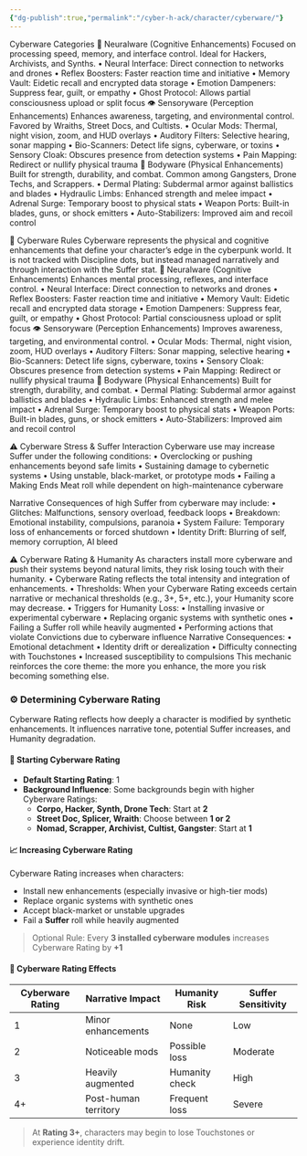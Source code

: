 ```yaml
---
{"dg-publish":true,"permalink":"/cyber-h-ack/character/cyberware/"}
---
```


Cyberware Categories
🧠 Neuralware (Cognitive Enhancements)
Focused on processing speed, memory, and interface control. Ideal for Hackers, Archivists, and Synths.
• 	Neural Interface: Direct connection to networks and drones
• 	Reflex Boosters: Faster reaction time and initiative
• 	Memory Vault: Eidetic recall and encrypted data storage
• 	Emotion Dampeners: Suppress fear, guilt, or empathy
• 	Ghost Protocol: Allows partial consciousness upload or split focus
👁 Sensoryware (Perception Enhancements)
Enhances awareness, targeting, and environmental control. Favored by Wraiths, Street Docs, and Cultists.
• 	Ocular Mods: Thermal, night vision, zoom, and HUD overlays
• 	Auditory Filters: Selective hearing, sonar mapping
• 	Bio-Scanners: Detect life signs, cyberware, or toxins
• 	Sensory Cloak: Obscures presence from detection systems
• 	Pain Mapping: Redirect or nullify physical trauma
💪 Bodyware (Physical Enhancements)
Built for strength, durability, and combat. Common among Gangsters, Drone Techs, and Scrappers.
• 	Dermal Plating: Subdermal armor against ballistics and blades
• 	Hydraulic Limbs: Enhanced strength and melee impact
• 	Adrenal Surge: Temporary boost to physical stats
• 	Weapon Ports: Built-in blades, guns, or shock emitters
• 	Auto-Stabilizers: Improved aim and recoil control


🧩 Cyberware Rules
Cyberware represents the physical and cognitive enhancements that define your character’s edge in the cyberpunk world. It is not tracked with Discipline dots, but instead managed narratively and through interaction with the Suffer stat.
🧠 Neuralware (Cognitive Enhancements)
Enhances mental processing, reflexes, and interface control.
• 	Neural Interface: Direct connection to networks and drones
• 	Reflex Boosters: Faster reaction time and initiative
• 	Memory Vault: Eidetic recall and encrypted data storage
• 	Emotion Dampeners: Suppress fear, guilt, or empathy
• 	Ghost Protocol: Partial consciousness upload or split focus
👁 Sensoryware (Perception Enhancements)
Improves awareness, targeting, and environmental control.
• 	Ocular Mods: Thermal, night vision, zoom, HUD overlays
• 	Auditory Filters: Sonar mapping, selective hearing
• 	Bio-Scanners: Detect life signs, cyberware, toxins
• 	Sensory Cloak: Obscures presence from detection systems
• 	Pain Mapping: Redirect or nullify physical trauma
💪 Bodyware (Physical Enhancements)
Built for strength, durability, and combat.
• 	Dermal Plating: Subdermal armor against ballistics and blades
• 	Hydraulic Limbs: Enhanced strength and melee impact
• 	Adrenal Surge: Temporary boost to physical stats
• 	Weapon Ports: Built-in blades, guns, or shock emitters
• 	Auto-Stabilizers: Improved aim and recoil control

⚠️ Cyberware Stress & Suffer Interaction
Cyberware use may increase Suffer under the following conditions:
• 	Overclocking or pushing enhancements beyond safe limits
• 	Sustaining damage to cybernetic systems
• 	Using unstable, black-market, or prototype mods
• 	Failing a Making Ends Meat roll while dependent on high-maintenance cyberware


Narrative Consequences of high Suffer from cyberware may include:
• 	Glitches: Malfunctions, sensory overload, feedback loops
• 	Breakdown: Emotional instability, compulsions, paranoia
• 	System Failure: Temporary loss of enhancements or forced shutdown
• 	Identity Drift: Blurring of self, memory corruption, AI bleed


⚠️ Cyberware Rating & Humanity
As characters install more cyberware and push their systems beyond natural limits, they risk losing touch with their humanity.
• 	Cyberware Rating reflects the total intensity and integration of enhancements.
• 	Thresholds: When your Cyberware Rating exceeds certain narrative or mechanical thresholds (e.g., 3+, 5+, etc.), your Humanity score may decrease.
• 	Triggers for Humanity Loss:
• 	Installing invasive or experimental cyberware
• 	Replacing organic systems with synthetic ones
• 	Failing a Suffer roll while heavily augmented
• 	Performing actions that violate Convictions due to cyberware influence
Narrative Consequences:
• 	Emotional detachment
• 	Identity drift or derealization
• 	Difficulty connecting with Touchstones
• 	Increased susceptibility to compulsions
This mechanic reinforces the core theme: the more you enhance, the more you risk becoming something else.


### ⚙️ Determining Cyberware Rating

Cyberware Rating reflects how deeply a character is modified by synthetic enhancements. It influences narrative tone, potential Suffer increases, and Humanity degradation.

#### 🧮 Starting Cyberware Rating

- **Default Starting Rating**: 1  
- **Background Influence**: Some backgrounds begin with higher Cyberware Ratings:
  - **Corpo, Hacker, Synth, Drone Tech**: Start at **2**
  - **Street Doc, Splicer, Wraith**: Choose between **1 or 2**
  - **Nomad, Scrapper, Archivist, Cultist, Gangster**: Start at **1**

#### 📈 Increasing Cyberware Rating

Cyberware Rating increases when characters:

- Install new enhancements (especially invasive or high-tier mods)
- Replace organic systems with synthetic ones
- Accept black-market or unstable upgrades
- Fail a **Suffer** roll while heavily augmented

> Optional Rule: Every **3 installed cyberware modules** increases Cyberware Rating by **+1**

#### 🧠 Cyberware Rating Effects

| **Cyberware Rating** | **Narrative Impact** | **Humanity Risk** | **Suffer Sensitivity** |
|----------------------|----------------------|-------------------|-------------------------|
| 1                    | Minor enhancements   | None              | Low                     |
| 2                    | Noticeable mods      | Possible loss     | Moderate                |
| 3                    | Heavily augmented    | Humanity check    | High                    |
| 4+                   | Post-human territory | Frequent loss     | Severe                  |

> At **Rating 3+**, characters may begin to lose Touchstones or experience identity drift.
